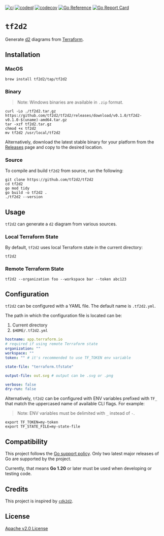 [![ci](https://github.com/tf2d2/tf2d2/actions/workflows/ci.yml/badge.svg)](https://github.com/tf2d2/tf2d2/actions/workflows/ci.yml)
[![codeql](https://github.com/tf2d2/tf2d2/actions/workflows/codeql.yml/badge.svg)](https://github.com/tf2d2/tf2d2/actions/workflows/codeql.yml)
[![codecov](https://codecov.io/gh/tf2d2/tf2d2/graph/badge.svg?token=ZUBADJX1MU)](https://codecov.io/gh/tf2d2/tf2d2)
[![Go Reference](https://pkg.go.dev/badge/github.com/tf2d2/tf2d2.svg)](https://pkg.go.dev/github.com/tf2d2/tf2d2)
[![Go Report Card](https://goreportcard.com/badge/github.com/tf2d2/tf2d2)](https://goreportcard.com/report/github.com/tf2d2/tf2d2)

# `tf2d2`

Generate [d2](https://terrastruct.com/) diagrams from [Terraform](https://www.terraform.io/).

## Installation

### MacOS

```console
brew install tf2d2/tap/tf2d2
```

### Binary

> Note: Windows binaries are available in `.zip` format.

```console
curl -Lo ./tf2d2.tar.gz https://github.com/tf2d2/tf2d2/releases/download/v0.1.0/tf2d2-v0.1.0-$(uname)-amd64.tar.gz
tar -xzf tf2d2.tar.gz
chmod +x tf2d2
mv tf2d2 /usr/local/tf2d2
```

Alternatively, download the latest stable binary for your platform from the [Releases](https://github.com/tf2d2/tf2d2/releases) page  and copy to the desired location.

### Source

To compile and build `tf2d2` from source, run the following:

```console
git clone https://github.com/tf2d2/tf2d2
cd tf2d2
go mod tidy
go build -o tf2d2 .
./tf2d2 --version
```

## Usage

`tf2d2` can generate a `d2` diagram from various sources.

### Local Terraform State

By default, `tf2d2` uses local Terraform state in the current directory:

```console
tf2d2
```

### Remote Terraform State

```console
tf2d2 --organization foo --workspace bar --token abc123
```

## Configuration

`tf2d2` can be configured with a YAML file. The default name is `.tf2d2.yml`.

The path in which the configuration file is located can be:

1. Current directory
2. `$HOME/.tf2d2.yml`

```yaml
hostname: app.terraform.io
# required if using remote Terraform state
organization: ""
workspace: ""
token: "" # it's recommended to use TF_TOKEN env variable

state-file: "terraform.tfstate"

output-file: out.svg # output can be .svg or .png

verbose: false
dry-run: false
```

Alternatively, `tf2d2` can be configured with ENV variables prefixed with `TF_` that match the uppercased name of available CLI flags. For example:

> Note: ENV variables must be delimited with `_` instead of `-`.

```console
export TF_TOKEN=my-token
export TF_STATE_FILE=my-state-file
```

## Compatibility

This project follows the [Go support policy](https://go.dev/doc/devel/release#policy). Only two latest major releases of Go are supported by the project.

Currently, that means **Go 1.20** or later must be used when developing or testing code.

## Credits

This project is inspired by [`cdk2d2`](https://github.com/megaproaktiv/cdk2d2).

## License

[Apache v2.0 License](./LICENSE)
